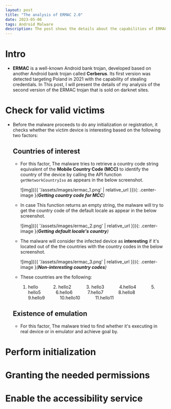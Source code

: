 ```yaml
---
layout: post
title: "The analysis of ERMAC 2.0"
date: 2023-05-06
tags: Android Malware
description: The post shows the details about the capabilities of ERMAC android bank trojan version 2.0
---
```


# Intro
- **ERMAC** is a well-known Android bank trojan, developed based on another Android bank trojan called **Cerberus**. Its first version was detected targeting Poland in 2021 with the capability of stealing credentials. In This post, I will present the details of my analysis of the second version of the ERMAC trojan that is sold on darknet sites.   

# Check for valid victims
- Before the malware proceeds to do any initialization or registration, it checks whether the victim device is interesting based on the following two factors: 
 
  ## Countries of interest 
  - For this factor, The malware tries to retrieve a country code string equivalent of the **Mobile Country Code (MCC)** to identify the country of the device by calling the API function `getNetworkCountryIso` as appears in the below screenshot. 
  
    ![img]({{ '/assets/images/ermac_1.png' | relative_url }}){: .center-image }*(**Getting country code for MCC**)*
  
  - In case This function returns an empty string, the malware will try to get the country code of the default locale as appear in the below screenshot.
     
     ![img]({{ '/assets/images/ermac_2.png' | relative_url }}){: .center-image }*(**Getting default locale's country**)*
     
  - The malware will consider the infected device as **interesting** if it's located out of the the countries with the country codes in the below screenshot.
     
     ![img]({{ '/assets/images/ermac_3.png' | relative_url }}){: .center-image }*(**Non-interesting country codes**)*
  
  - These countries are the following: 
     1. hello &nbsp;&nbsp;&nbsp;&nbsp;&nbsp;&nbsp;&nbsp;&nbsp;&nbsp;&nbsp; 2. hello2 &nbsp;&nbsp;&nbsp;&nbsp;&nbsp;&nbsp;&nbsp;&nbsp;&nbsp;&nbsp; 3. hello3 &nbsp;&nbsp;&nbsp;&nbsp;&nbsp;&nbsp;&nbsp;&nbsp;&nbsp;&nbsp; 4.hello4 &nbsp;&nbsp;&nbsp;&nbsp;&nbsp;&nbsp;&nbsp;&nbsp;&nbsp;&nbsp; 5. hello5 &nbsp;&nbsp;&nbsp;&nbsp;&nbsp;&nbsp;&nbsp;&nbsp;&nbsp;&nbsp; 6.hello6 &nbsp;&nbsp;&nbsp;&nbsp;&nbsp;&nbsp;&nbsp;&nbsp;&nbsp;&nbsp; 7.hello7 &nbsp;&nbsp;&nbsp;&nbsp;&nbsp;&nbsp;&nbsp;&nbsp;&nbsp;&nbsp; 8.hello8 &nbsp;&nbsp;&nbsp;&nbsp;&nbsp;&nbsp;&nbsp;&nbsp;&nbsp;&nbsp; 9.hello9 &nbsp;&nbsp;&nbsp;&nbsp;&nbsp;&nbsp;&nbsp;&nbsp;&nbsp;&nbsp; 10.hello10 &nbsp;&nbsp;&nbsp;&nbsp;&nbsp;&nbsp;&nbsp;&nbsp;&nbsp;&nbsp; 11.hello11

   
  ## Existence of emulation
  - For this factor, The malware tried to find whether it's executing in real device or in emulator and achieve goal by.


# Perform initialization

# Granting the needed permissions

# Enable the accessibility service

 
